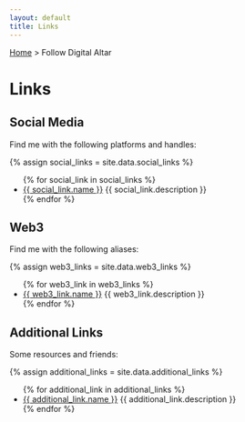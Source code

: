 ```yaml
---
layout: default
title: Links
---
```


<div class="breadcrumbs"><a href="/">Home</a> &gt; Follow Digital Altar</div>

<h1>Links</h1>

<h2>Social Media</h2>
<p>Find me with the following platforms and handles:</p>

{% assign social_links = site.data.social_links %}
<ul class="linklist">
	{% for social_link in social_links %}
	  <li>
	  	<a href="{{ social_link.url }}">{{ social_link.name }}</a>
	  	<span>{{ social_link.description }}</span>
	  </li>
	{% endfor %}
</ul>

<h2>Web3</h2>
<p>Find me with the following aliases:</p>

{% assign web3_links = site.data.web3_links %}
<ul class="linklist">
	{% for web3_link in web3_links %}
	  <li>
	  	<a href="{{ web3_link.url }}">{{ web3_link.name }}</a>
	  	<span>{{ web3_link.description }}</span>
	  </li>
	{% endfor %}
</ul>

<h2>Additional Links</h2>
<p>Some resources and friends:</p>

{% assign additional_links = site.data.additional_links %}
<ul class="linklist">
	{% for additional_link in additional_links %}
	  <li>
	  	<a href="{{ additional_link.url }}">{{ additional_link.name }}</a>
	  	<span>{{ additional_link.description }}</span>
	  </li>
	{% endfor %}
</ul>